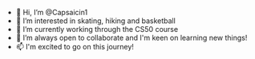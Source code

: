 - 👋 Hi, I’m @Capsaicin1
- 👀 I’m interested in skating, hiking and basketball
- 🌱 I’m currently working through the CS50 course
- 💞️ I’m always open to collaborate and I'm keen on learning new things!
- 📫 I'm excited to go on this journey!

<!---
Capsaicin1/Capsaicin1 is a ✨ special ✨ repository because its `README.md` (this file) appears on your GitHub profile.
You can click the Preview link to take a look at your changes.
--->
